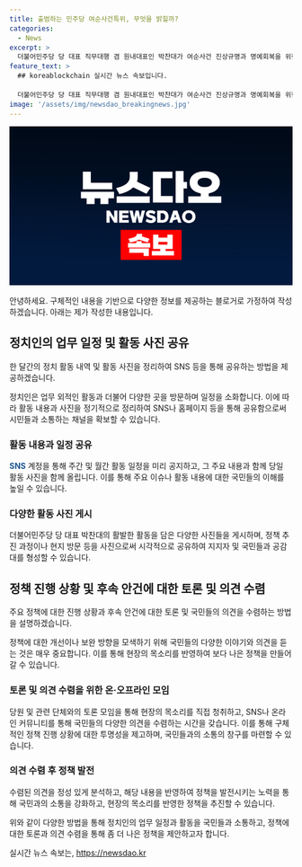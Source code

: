```yaml
---
title: 출범하는 민주당 여순사건특위, 무엇을 밝힐까?
categories:
  - News
excerpt: >
  더불어민주당 당 대표 직무대행 겸 원내대표인 박찬대가 여순사건 진상규명과 명예회복을 위한 특별위원회 출범식에 참석하며 위원들과 기념촬영을 하는 모습.
feature_text: >
  ## koreablockchain 실시간 뉴스 속보입니다.

  더불어민주당 당 대표 직무대행 겸 원내대표인 박찬대가 여순사건 진상규명과 명예회복을 위한 특별위원회 출범식에 참석하며 위원들과 기념촬영을 하는 모습.
image: '/assets/img/newsdao_breakingnews.jpg'
---
```


<p><img src="/assets/img/newsdao_breakingnews.jpg" alt="koreablockchain 속보" /></p>

<p>안녕하세요. 구체적인 내용을 기반으로 다양한 정보를 제공하는 블로거로 가정하여 작성하겠습니다. 아래는 제가 작성한 내용입니다.</p>

<h2 data-ke-size="size26">정치인의 업무 일정 및 활동 사진 공유</h2>

<p>한 달간의 정치 활동 내역 및 활동 사진을 정리하여 SNS 등을 통해 공유하는 방법을 제공하겠습니다.</p>

<p data-ke-size="size16">정치인은 업무 외적인 활동과 더불어 다양한 곳을 방문하며 일정을 소화합니다. 이에 따라 활동 내용과 사진을 정기적으로 정리하여 SNS나 홈페이지 등을 통해 공유함으로써 시민들과 소통하는 채널을 확보할 수 있습니다.</p>

<h3>활동 내용과 일정 공유</h3>

<p><b><span style="color: #1a5490;">SNS</span></b> 계정을 통해 주간 및 월간 활동 일정을 미리 공지하고, 그 주요 내용과 함께 당일 활동 사진을 함께 올립니다. 이를 통해 주요 이슈나 활동 내용에 대한 국민들의 이해를 높일 수 있습니다.</p>

<h3>다양한 활동 사진 게시</h3>

<p>더불어민주당 당 대표 박찬대의 활발한 활동을 담은 다양한 사진들을 게시하며, 정책 추진 과정이나 현지 방문 등을 사진으로써 시각적으로 공유하여 지지자 및 국민들과 공감대를 형성할 수 있습니다.</p>

<h2 data-ke-size="size26">정책 진행 상황 및 후속 안건에 대한 토론 및 의견 수렴</h2>

<p>주요 정책에 대한 진행 상황과 후속 안건에 대한 토론 및 국민들의 의견을 수렴하는 방법을 설명하겠습니다.</p>

<p data-ke-size="size16">정책에 대한 개선이나 보완 방향을 모색하기 위해 국민들의 다양한 이야기와 의견을 듣는 것은 매우 중요합니다. 이를 통해 현장의 목소리를 반영하여 보다 나은 정책을 만들어 갈 수 있습니다.</p>

<h3>토론 및 의견 수렴을 위한 온·오프라인 모임</h3>

<p>당원 및 관련 단체와의 토론 모임을 통해 현장의 목소리를 직접 청취하고, SNS나 온라인 커뮤니티를 통해 국민들의 다양한 의견을 수렴하는 시간을 갖습니다. 이를 통해 구체적인 정책 진행 상황에 대한 투명성을 제고하며, 국민들과의 소통의 창구를 마련할 수 있습니다.</p>

<h3>의견 수렴 후 정책 발전</h3>

<p>수렴된 의견을 정성 있게 분석하고, 해당 내용을 반영하여 정책을 발전시키는 노력을 통해 국민과의 소통을 강화하고, 현장의 목소리를 반영한 정책을 추진할 수 있습니다.</p>

<p>위와 같이 다양한 방법을 통해 정치인의 업무 일정과 활동을 국민들과 소통하고, 정책에 대한 토론과 의견 수렴을 통해 좀 더 나은 정책을 제안하고자 합니다.</p>
실시간 뉴스 속보는, <a href="https://newsdao.kr" rel="dofollow">https://newsdao.kr</a>


